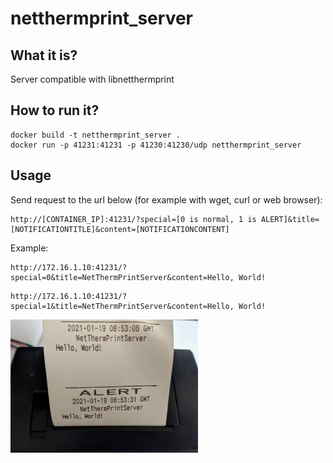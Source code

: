 # netthermprint_server
## What it is?
Server compatible with libnetthermprint

## How to run it?
```
docker build -t netthermprint_server .
docker run -p 41231:41231 -p 41230:41230/udp netthermprint_server
```
## Usage
Send request to the url below (for example with wget, curl or web browser):
```
http://[CONTAINER_IP]:41231/?special=[0 is normal, 1 is ALERT]&title=[NOTIFICATIONTITLE]&content=[NOTIFICATIONCONTENT]
```
Example:
```
http://172.16.1.10:41231/?special=0&title=NetThermPrintServer&content=Hello, World!
```

```
http://172.16.1.10:41231/?special=1&title=NetThermPrintServer&content=Hello, World!
```

<img src="example.jpg" width="300">
